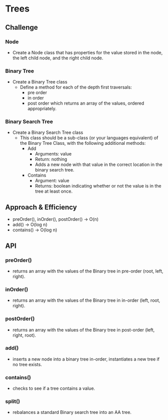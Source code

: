# Trees
<!-- Short summary or background information -->

## Challenge

### Node

- Create a Node class that has properties for the value stored in the node, the left child node, and the right child node.

### Binary Tree

- Create a Binary Tree class
  - Define a method for each of the depth first traversals:
    - pre order
    - in order
    - post order which returns an array of the values, ordered appropriately.

### Binary Search Tree

- Create a Binary Search Tree class
  - This class should be a sub-class (or your languages equivalent) of the Binary Tree Class, with the following additional methods:
    - Add
      - Arguments: value
      - Return: nothing
      - Adds a new node with that value in the correct location in the binary search tree.
    - Contains
      - Argument: value
      - Returns: boolean indicating whether or not the value is in the tree at least once.

## Approach & Efficiency
<!-- What approach did you take? Why? What is the Big O space/time for this approach? -->

- preOrder(), inOrder(), postOrder() -> O(n)
- add() -> O(log n)
- contains() -> O(log n)

## API
<!-- Description of each method publicly available in each of your trees -->

### preOrder()

- returns an array with the values of the Binary tree in pre-order (root, left, right).

### inOrder()

- returns an array with the values of the Binary tree in in-order (left, root, right).

### postOrder()

- returns an array with the values of the Binary tree in post-order (left, right, root).

### add()

- inserts a new node into a binary tree in-order, instantiates a new tree if no tree exists.

### contains()

- checks to see if a tree contains a value.

### split()

- rebalances a standard Binary search tree into an AA tree.
